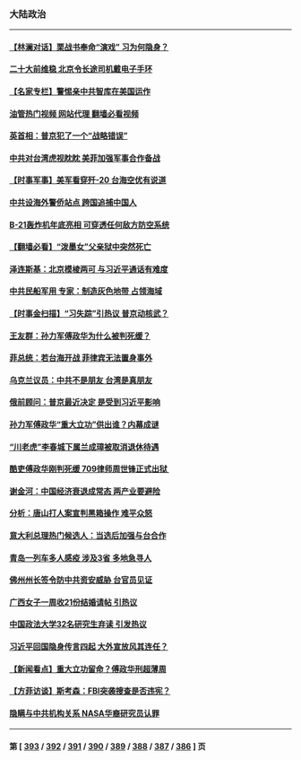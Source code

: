 ### 大陆政治
---
#### [【林澜对话】栗战书奉命“演戏” 习为何隐身？](../../pages/ncid277/n13832484.md?09260845) 
#### [二十大前维稳 北京令长途司机戴电子手环](../../pages/ncid277/n13832464.md?09260845) 
#### [【名家专栏】警惕亲中共智库在美国运作](../../pages/ncid277/n13832414.md?09260845) 
#### [油管热门视频 网站代理 翻墙必看视频](http://209.222.30.114:81/youtube.html?09260845)
#### [英首相：普京犯了一个“战略错误”](../../pages/ncid277/n13832466.md?09260845) 
#### [中共对台湾虎视眈眈 美菲加强军事合作备战](../../pages/ncid277/n13832254.md?09260845) 
#### [【时事军事】美军看穿歼-20 台海空优有说道](../../pages/ncid277/n13832230.md?09260845) 
#### [中共设海外警侨站点 跨国追捕中国人](../../pages/ncid277/n13831540.md?09260845) 
#### [B-21轰炸机年底亮相 可穿透任何敌方防空系统](../../pages/ncid277/n13830029.md?09260845) 
#### [【翻墙必看】“泼墨女”父亲狱中突然死亡](../../pages/ncid277/n13832283.md?09260845) 
#### [泽连斯基：北京模棱两可 与习近平通话有难度](../../pages/ncid277/n13832192.md?09260845) 
#### [中共民船军用 专家：制造灰色地带 占领海域](../../pages/ncid277/n13832114.md?09260845) 
#### [【时事金扫描】“习失踪”引热议 普京动核武？](../../pages/ncid277/n13832116.md?09260845) 
#### [王友群：孙力军傅政华为什么被判死缓？](../../pages/ncid277/n13832108.md?09260845) 
#### [菲总统：若台海开战 菲律宾无法置身事外](../../pages/ncid277/n13832077.md?09260845) 
#### [乌克兰议员：中共不是朋友 台湾是真朋友](../../pages/ncid277/n13832039.md?09260845) 
#### [俄前顾问：普京最近决定 是受到习近平影响](../../pages/ncid277/n13832024.md?09260845) 
#### [孙力军傅政华“重大立功”供出谁？内幕成谜](../../pages/ncid277/n13831817.md?09260845) 
#### [“川老虎”李春城下属兰成璋被取消退休待遇](../../pages/ncid277/n13831914.md?09260845) 
#### [酷吏傅政华刚判死缓 709律师周世锋正式出狱 ](../../pages/ncid277/n13831911.md?09260845) 
#### [谢金河：中国经济衰退成常态 两产业要避险](../../pages/ncid277/n13831239.md?09260845) 
#### [分析：唐山打人案宣判黑箱操作 难平众怒](../../pages/ncid277/n13831867.md?09260845) 
#### [意大利总理热门候选人：当选后加强与台合作](../../pages/ncid277/n13831782.md?09260845) 
#### [青岛一列车多人感疫 涉及3省 多地急寻人](../../pages/ncid277/n13831819.md?09260845) 
#### [佛州州长签令防中共资安威胁 台官员见证](../../pages/ncid277/n13831698.md?09260845) 
#### [广西女子一周收21份结婚请帖 引热议](../../pages/ncid277/n13831770.md?09260845) 
#### [中国政法大学32名研究生弃读 引发热议](../../pages/ncid277/n13831724.md?09260845) 
#### [习近平回国隐身传言四起 大外宣放风其连任？](../../pages/ncid277/n13831695.md?09260845) 
#### [【新闻看点】重大立功留命？傅政华刑超薄周](../../pages/ncid277/n13831596.md?09260845) 
#### [【方菲访谈】斯考森：FBI突袭搜查是否违宪？](../../pages/ncid277/n13831605.md?09260845) 
#### [隐瞒与中共机构关系 NASA华裔研究员认罪](../../pages/ncid277/n13831664.md?09260845) 

---
#### 第 [ [393](./393.md?09260845) / [392](./392.md?09260845) / [391](./391.md?09260845) / [390](./390.md?09260845) / [389](./389.md?09260845) / [388](./388.md?09260845) / [387](./387.md?09260845) / [386](./386.md?09260845) ] 页
